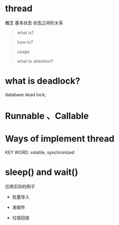 # thread

概念  基本状态   状态之间的关系


> what is?

> how to?

> usage

> what to attention?



# what is deadlock?

database dead lock;


# Runnable 、Callable


# Ways of implement thread

KEY WORD: volatile, synchronized



# sleep() and wait()



















应用实际的例子

- 批量导入

- 发邮件

- 垃圾回收

